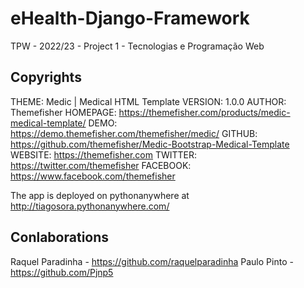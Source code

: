 # eHealth-Django-Framework
TPW - 2022/23 - Project 1 - Tecnologias e Programação Web

## Copyrights

THEME: Medic | Medical HTML Template
	VERSION: 1.0.0
	AUTHOR: Themefisher
	HOMEPAGE: https://themefisher.com/products/medic-medical-template/
	DEMO: https://demo.themefisher.com/themefisher/medic/
	GITHUB: https://github.com/themefisher/Medic-Bootstrap-Medical-Template
	WEBSITE: https://themefisher.com
	TWITTER: https://twitter.com/themefisher
	FACEBOOK: https://www.facebook.com/themefisher
	
The app is deployed on pythonanywhere at http://tiagosora.pythonanywhere.com/

## Conlaborations

Raquel Paradinha - https://github.com/raquelparadinha
Paulo Pinto - https://github.com/Pjnp5